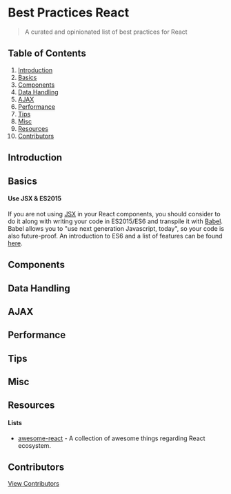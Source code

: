 # Best Practices React

> A curated and opinionated list of best practices for React

## Table of Contents

1. [Introduction](#introduction)
1. [Basics](#basics)
1. [Components](#components)
1. [Data Handling](#data-handling)
1. [AJAX](#ajax)
1. [Performance](#performance)
1. [Tips](#tips)
1. [Misc](#misc)
1. [Resources](#resources)
1. [Contributors](#contributors)

## Introduction

## Basics

#### Use JSX & ES2015
If you are not using [JSX](https://facebook.github.io/react/docs/jsx-in-depth.html) in your React components, you should consider to do it along with writing your code in ES2015/ES6 and transpile it with [Babel](https://babeljs.io/). Babel allows you to "use next generation Javascript, today", so your code is also future-proof. An introduction to ES6 and a list of features can be found [here](https://babeljs.io/docs/learn-es2015/).

## Components

## Data Handling

## AJAX

## Performance

## Tips

## Misc

## Resources

#### Lists
- [awesome-react](https://github.com/enaqx/awesome-react) - A collection of awesome things regarding React ecosystem.

## Contributors

[View Contributors](https://github.com/timche/best-practices-react/graphs/contributors)
